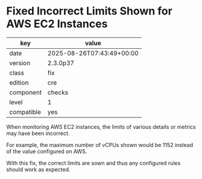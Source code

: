 [//]: # (werk v2)
# Fixed Incorrect Limits Shown for AWS EC2 Instances

key        | value
---------- | ---
date       | 2025-08-26T07:43:49+00:00
version    | 2.3.0p37
class      | fix
edition    | cre
component  | checks
level      | 1
compatible | yes

When monitoring AWS EC2 instances, the limits of various details or metrics may have been incorrect.

For example, the maximum number of vCPUs shown would be 1152 instead of the value configured on AWS.

With this fix, the correct limits are sown and thus any configured rules should work as expected.
